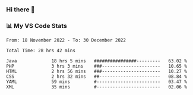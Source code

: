 ### Hi there 👋

### 📊 My VS Code Stats

<!--START_SECTION:waka-->

```text
From: 18 November 2022 - To: 30 December 2022

Total Time: 28 hrs 42 mins

Java             18 hrs 5 mins   ################---------   63.02 %
PHP              3 hrs 3 mins    ###----------------------   10.65 %
HTML             2 hrs 56 mins   ###----------------------   10.27 %
CSS              2 hrs 32 mins   ##-----------------------   08.84 %
YAML             59 mins         #------------------------   03.47 %
XML              35 mins         #------------------------   02.06 %
```

<!--END_SECTION:waka-->

<!--
**szoppracz07/szoppracz07** is a ✨ _special_ ✨ repository because its `README.md` (this file) appears on your GitHub profile.

Here are some ideas to get you started:

- 🔭 I’m currently working on ...
- 🌱 I’m currently learning ...
- 👯 I’m looking to collaborate on ...
- 🤔 I’m looking for help with ...
- 💬 Ask me about ...
- 📫 How to reach me: ...
- 😄 Pronouns: ...
- ⚡ Fun fact: ...
-->
